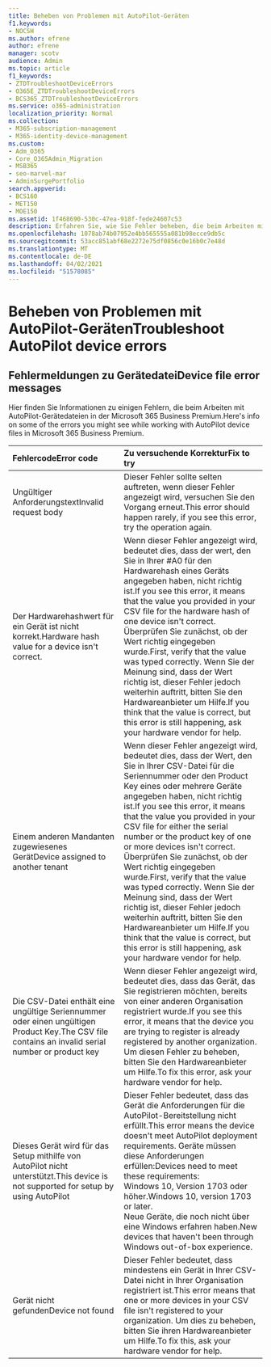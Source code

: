 ```yaml
---
title: Beheben von Problemen mit AutoPilot-Geräten
f1.keywords:
- NOCSH
ms.author: efrene
author: efrene
manager: scotv
audience: Admin
ms.topic: article
f1_keywords:
- ZTDTroubleshootDeviceErrors
- O365E_ZTDTroubleshootDeviceErrors
- BCS365_ZTDTroubleshootDeviceErrors
ms.service: o365-administration
localization_priority: Normal
ms.collection:
- M365-subscription-management
- M365-identity-device-management
ms.custom:
- Adm_O365
- Core_O365Admin_Migration
- MSB365
- seo-marvel-mar
- AdminSurgePortfolio
search.appverid:
- BCS160
- MET150
- MOE150
ms.assetid: 1f468690-530c-47ea-918f-fede24607c53
description: Erfahren Sie, wie Sie Fehler beheben, die beim Arbeiten mit AutoPilot-Gerätedateien in der Microsoft 365 Business Premium.
ms.openlocfilehash: 1078ab74b07952e4bb565555a081b98ecce9db5c
ms.sourcegitcommit: 53acc851abf68e2272e75df0856c0e16b0c7e48d
ms.translationtype: MT
ms.contentlocale: de-DE
ms.lasthandoff: 04/02/2021
ms.locfileid: "51578085"
---
```

# <a name="troubleshoot-autopilot-device-errors"></a><span data-ttu-id="77993-103">Beheben von Problemen mit AutoPilot-Geräten</span><span class="sxs-lookup"><span data-stu-id="77993-103">Troubleshoot AutoPilot device errors</span></span>

## <a name="device-file-error-messages"></a><span data-ttu-id="77993-104">Fehlermeldungen zu Gerätedatei</span><span class="sxs-lookup"><span data-stu-id="77993-104">Device file error messages</span></span>

<span data-ttu-id="77993-105">Hier finden Sie Informationen zu einigen Fehlern, die beim Arbeiten mit AutoPilot-Gerätedateien in der Microsoft 365 Business Premium.</span><span class="sxs-lookup"><span data-stu-id="77993-105">Here's info on some of the errors you might see while working with AutoPilot device files in Microsoft 365 Business Premium.</span></span> 
  
|<span data-ttu-id="77993-106">**Fehlercode**</span><span class="sxs-lookup"><span data-stu-id="77993-106">**Error code**</span></span>|<span data-ttu-id="77993-107">**Zu versuchende Korrektur**</span><span class="sxs-lookup"><span data-stu-id="77993-107">**Fix to try**</span></span>|
|:-----|:-----|
|<span data-ttu-id="77993-108">Ungültiger Anforderungstext</span><span class="sxs-lookup"><span data-stu-id="77993-108">Invalid request body</span></span>  <br/> |<span data-ttu-id="77993-109">Dieser Fehler sollte selten auftreten, wenn dieser Fehler angezeigt wird, versuchen Sie den Vorgang erneut.</span><span class="sxs-lookup"><span data-stu-id="77993-109">This error should happen rarely, if you see this error, try the operation again.</span></span>  <br/> |
|<span data-ttu-id="77993-110">Der Hardwarehashwert für ein Gerät ist nicht korrekt.</span><span class="sxs-lookup"><span data-stu-id="77993-110">Hardware hash value for a device isn't correct.</span></span>  <br/> |<span data-ttu-id="77993-111">Wenn dieser Fehler angezeigt wird, bedeutet dies, dass der wert, den Sie in Ihrer #A0 für den Hardwarehash eines Geräts angegeben haben, nicht richtig ist.</span><span class="sxs-lookup"><span data-stu-id="77993-111">If you see this error, it means that the value you provided in your CSV file for the hardware hash of one device isn't correct.</span></span> <span data-ttu-id="77993-112">Überprüfen Sie zunächst, ob der Wert richtig eingegeben wurde.</span><span class="sxs-lookup"><span data-stu-id="77993-112">First, verify that the value was typed correctly.</span></span> <span data-ttu-id="77993-113">Wenn Sie der Meinung sind, dass der Wert richtig ist, dieser Fehler jedoch weiterhin auftritt, bitten Sie den Hardwareanbieter um Hilfe.</span><span class="sxs-lookup"><span data-stu-id="77993-113">If you think that the value is correct, but this error is still happening, ask your hardware vendor for help.</span></span>  <br/> |
|<span data-ttu-id="77993-114">Einem anderen Mandanten zugewiesenes Gerät</span><span class="sxs-lookup"><span data-stu-id="77993-114">Device assigned to another tenant</span></span>  <br/> |<span data-ttu-id="77993-115">Wenn dieser Fehler angezeigt wird, bedeutet dies, dass der Wert, den Sie in Ihrer CSV-Datei für die Seriennummer oder den Product Key eines oder mehrere Geräte angegeben haben, nicht richtig ist.</span><span class="sxs-lookup"><span data-stu-id="77993-115">If you see this error, it means that the value you provided in your CSV file for either the serial number or the product key of one or more devices isn't correct.</span></span> <span data-ttu-id="77993-116">Überprüfen Sie zunächst, ob der Wert richtig eingegeben wurde.</span><span class="sxs-lookup"><span data-stu-id="77993-116">First, verify that the value was typed correctly.</span></span> <span data-ttu-id="77993-117">Wenn Sie der Meinung sind, dass der Wert richtig ist, dieser Fehler jedoch weiterhin auftritt, bitten Sie den Hardwareanbieter um Hilfe.</span><span class="sxs-lookup"><span data-stu-id="77993-117">If you think that the value is correct, but this error is still happening, ask your hardware vendor for help.</span></span>  <br/> |
|<span data-ttu-id="77993-118">Die CSV-Datei enthält eine ungültige Seriennummer oder einen ungültigen Product Key.</span><span class="sxs-lookup"><span data-stu-id="77993-118">The CSV file contains an invalid serial number or product key</span></span>  <br/> |<span data-ttu-id="77993-119">Wenn dieser Fehler angezeigt wird, bedeutet dies, dass das Gerät, das Sie registrieren möchten, bereits von einer anderen Organisation registriert wurde.</span><span class="sxs-lookup"><span data-stu-id="77993-119">If you see this error, it means that the device you are trying to register is already registered by another organization.</span></span> <span data-ttu-id="77993-120">Um diesen Fehler zu beheben, bitten Sie den Hardwareanbieter um Hilfe.</span><span class="sxs-lookup"><span data-stu-id="77993-120">To fix this error, ask your hardware vendor for help.</span></span>  <br/> |
|<span data-ttu-id="77993-121">Dieses Gerät wird für das Setup mithilfe von AutoPilot nicht unterstützt.</span><span class="sxs-lookup"><span data-stu-id="77993-121">This device is not supported for setup by using AutoPilot</span></span>  <br/> | <span data-ttu-id="77993-122">Dieser Fehler bedeutet, dass das Gerät die Anforderungen für die AutoPilot-Bereitstellung nicht erfüllt.</span><span class="sxs-lookup"><span data-stu-id="77993-122">This error means the device doesn't meet AutoPilot deployment requirements.</span></span> <span data-ttu-id="77993-123">Geräte müssen diese Anforderungen erfüllen:</span><span class="sxs-lookup"><span data-stu-id="77993-123">Devices need to meet these requirements:</span></span>  <br/>  <span data-ttu-id="77993-124">Windows 10, Version 1703 oder höher.</span><span class="sxs-lookup"><span data-stu-id="77993-124">Windows 10, version 1703 or later.</span></span>  <br/>  <span data-ttu-id="77993-125">Neue Geräte, die noch nicht über eine Windows erfahren haben.</span><span class="sxs-lookup"><span data-stu-id="77993-125">New devices that haven't been through Windows out-of-box experience.</span></span>  <br/> |
|<span data-ttu-id="77993-126">Gerät nicht gefunden</span><span class="sxs-lookup"><span data-stu-id="77993-126">Device not found</span></span>  <br/> |<span data-ttu-id="77993-127">Dieser Fehler bedeutet, dass mindestens ein Gerät in Ihrer CSV-Datei nicht in Ihrer Organisation registriert ist.</span><span class="sxs-lookup"><span data-stu-id="77993-127">This error means that one or more devices in your CSV file isn't registered to your organization.</span></span> <span data-ttu-id="77993-128">Um dies zu beheben, bitten Sie ihren Hardwareanbieter um Hilfe.</span><span class="sxs-lookup"><span data-stu-id="77993-128">To fix this, ask your hardware vendor for help.</span></span>  <br/> |
